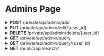 <h1>Admins Page</h1>

<details close="close">
<summary><b>POST</b> /private/api/admin/add</summary>

 ---

 |      Header      |                 Data Type               |
 | ---------------- | --------------------------------------- |
 |  Authorization   |                 `String`                |

 |     Variable     |                 Data Type               |
 | ---------------- | --------------------------------------- |
 |   display_name   |                 `String`                |
 |     username     |       No UTF8, No Space `String`        |
 |     password     |                 `String`                |
 |       role       |      `Admin` or `Root` as `String`      |
 
 Body
 ```json
 {
   "display_name" : "Isaac Jackson Reay",
   "username": "isaac",
   "password": "123",
   "role": "Admin"
 }
 ```

 Response 200 
 ```
 ```

 |     Error    |             Body           |
 | ------------ | -------------------------- |
 |     401      |             Gone           |
 |     401      |          Unauthorized      |
 |     500      |   actual_error_goes_here   |

 - Note: 
   - `Authorization` Header value is `Bearer`
   - Only role `root` can perform this API. Anything else is 410 or 401
   - Only `exp` valid JWT will be allowed to use this API. Anything else is 410 or 401

 ---
</details>

<details close="close">
<summary><b>PUT</b> /private/api/admin/edit/{user_id}</summary>

 ---

 |      Header      |                 Data Type               |
 | ---------------- | --------------------------------------- |
 |  Authorization   |                 `String`                |


 | Query Parameters |                                       Data Type                                          |
 | ---------------- | ---------------------------------------------------------------------------------------- |
 |     user_id      |                                         UUID                                             |

 |     Variable     |                 Data Type               |
 | ---------------- | --------------------------------------- |
 |   display_name   |                 `String`                |
 |     username     |       No UTF8, No Space `String`        |
 |     password     |                 `String`                |
 |       role       |      `Admin` or `Root` as `String`      |
 
 Body 1 (without changing password)
 ```json
 {
   "display_name" : "New Isaac Jackson Reay",
   "username": "isaac_new",
   "role": "root",
 }
 ```

 Body 2 (without changing role)
 ```json
 {
   "display_name" : "New Isaac Jackson Reay",
   "username": "isaac_new_new",
   "password": "new_password_123",
 }
 ```

  Body 3 (full)
 ```json
 {
   "display_name" : "New Isaac Jackson Reay",
   "username": "isaac",
   "password": "new_password_123",
   "role": "root"
 }
 ```


 Response 200 
 ```
 ```

 |     Error    |             Body           |
 | ------------ | -------------------------- |
 |     401      |             Gone           |
 |     401      |          Unauthorized      |
 |     500      |   actual_error_goes_here   |

 - Note: 
   - `Authorization` Header value is `Bearer`
   - `username` cannot be edited.
   - All arguments beside `username` is `optional` and can be left out if unused
   - Only role `root` can perform this API. Anything else is 410 or 401
   - Only `exp` valid JWT will be allowed to use this API. Anything else is 410 or 401
   - example of UUID: `"76b4ff27-c39e-4ac8-b161-708f487b3f64"`

 ---
</details>

<details close="close">
<summary><b>DELETE</b> /private/api/admin/delete/{user_id}</summary>

 ---

 |      Header      |                 Data Type               |
 | ---------------- | --------------------------------------- |
 |  Authorization   |                 `String`                |

 | Query Parameters |                                       Data Type                                          |
 | ---------------- | ---------------------------------------------------------------------------------------- |
 |     user_id      |                                         UUID                                             |
 
 Body
 ```json
 ```

 Response 200 
 ```
 ```

 |     Error    |             Body           |
 | ------------ | -------------------------- |
 |     401      |             Gone           |
 |     401      |          Unauthorized      |
 |     500      |   actual_error_goes_here   |

 - Note: 
   - `Authorization` Header value is `Bearer`
   - Only role `root` can perform this API. Anything else is 410 or 401
   - Only `exp` valid JWT will be allowed to use this API. Anything else is 410 or 401
   - example of UUID: `"76b4ff27-c39e-4ac8-b161-708f487b3f64"`

 ---
</details>

<details close="close">
<summary><b>GET</b> /private/api/admin/query</summary>

 ---

 |      Header      |                 Data Type               |
 | ---------------- | --------------------------------------- |
 |  Authorization   |                 `String`                |

 |     Variable     |                 Data Type               |
 | ---------------- | --------------------------------------- |
 |       None       |                   None                  |
 
 Body
 ```json
 ```

 Response 200 
 ```json
 [
   {
     "user_id": "8d225eb4-b6a2-4f7d-bfcf-39b833bfb840",
     "display_name": "Root",
     "username": "root",
     "password": null,
     "role": "Root"
   },
   {
     "user_id": "92ee20e3-cb98-479d-9204-c5b4a472b2db",
     "display_name": "Isaac",
     "username": "isaac",
     "password": null,
     "role": "Admin"
   }
 ]
 ```

 |     Error    |             Body           |
 | ------------ | -------------------------- |
 |     401      |             Gone           |
 |     401      |          Unauthorized      |
 |     500      |   actual_error_goes_here   |

 - Note: 
   - `Authorization` Header value is `Bearer`
   - Only role `root` can perform this API. Anything else is 410 or 401
   - Only `exp` valid JWT will be allowed to use this API. Anything else is 410 or 401

 ---
</details>

<details close="close">
<summary><b>GET</b> /private/api/admin/query/{user_id}</summary>

 ---

 |      Header      |                 Data Type               |
 | ---------------- | --------------------------------------- |
 |  Authorization   |                 `String`                |

 | Query Parameters |                                       Data Type                                          |
 | ---------------- | ---------------------------------------------------------------------------------------- |
 |     user_id      |                                         UUID                                             |
 
 Body
 ```json
 ```

 Response 200 
 ```json
  {
    "user_id": "8d225eb4-b6a2-4f7d-bfcf-39b833bfb840",
    "display_name": "Root",
    "username": "root",
    "password": null,
    "role": "Root"
  }
 ```

 |     Error    |             Body           |
 | ------------ | -------------------------- |
 |     401      |             Gone           |
 |     401      |          Unauthorized      |
 |     500      |   actual_error_goes_here   |

 - Note: 
   - `Authorization` Header value is `Bearer`
   - Only role `root` can perform this API. Anything else is 410 or 401
   - Only `exp` valid JWT will be allowed to use this API. Anything else is 410 or 401
   - example of UUID: `"76b4ff27-c39e-4ac8-b161-708f487b3f64"`

 ---
</details>

<details close="close">
<summary><b>GET</b> /public/api/search?</summary>

 ---

 |      Header      |                 Data Type               |
 | ---------------- | --------------------------------------- |
 |      None        |                   None                  |

 |   Query String   |                       Data Type                            |
 | ---------------- | ---------------------------------------------------------- |
 |  search_string   |                  `String` eg. ឯកសារ.pdf                    |
 |   result_limit   |        `Unsigned Integer 32 Bit` in `Row` eg. 1000         |
 |    page_number   |          `Unsigned Integer 32 Bit` in `page` eg. 3         |

 Eg. ``http://unicefbackend.koompi.app/public/api/search?search_string=កង្កែប&result_limit=2&page_number=3``
 
 Body
 ```
 ```

 Response 200 
 ```json
  {
    "page_count": 3,
    "current_page_number": 3,
    "data": [
      {
        "user_id": "8d225eb4-b6a2-4f7d-bfcf-39b833bfb840",
        "display_name": "Root",
        "username": "root",
       "password": null,
        "role": "Root"
      },
      {
        "user_id": "92ee20e3-cb98-479d-9204-c5b4a472b2db",
        "display_name": "Isaac",
        "username": "isaac",
        "password": null,
        "role": "Admin"
      }
    ]
  }
 ```

 |     Error    |             Body           |
 | ------------ | -------------------------- |
 |     401      |             Gone           |
 |     401      |          Unauthorized      |
 |     500      |   actual_error_goes_here   |

 - Note: 
   - `Authorization` Header value is `Bearer`
   - Only role `root` can perform this API. Anything else is 410 or 401
   - Only `exp` valid JWT will be allowed to use this API. Anything else is 410 or 401

 ---
</details>